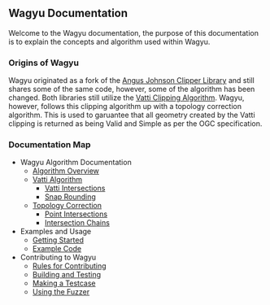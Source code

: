 ## Wagyu Documentation

Welcome to the Wagyu documentation, the purpose of this documentation is to explain the concepts
and algorithm used within Wagyu. 

### Origins of Wagyu

Wagyu originated as a fork of the [Angus Johnson Clipper Library](http://www.angusj.com/delphi/clipper.php) and still
shares some of the same code, however, some of the algorithm has been changed. Both libraries still utilize the [Vatti Clipping Algorithm](https://en.wikipedia.org/wiki/Vatti_clipping_algorithm). Wagyu, however, follows this clipping algorithm up with a topology correction algorithm. This is used to garuantee that all geometry created by the Vatti clipping is returned as being Valid and Simple as per the OGC specification. 

### Documentation Map

* Wagyu Algorithm Documentation
    * [Algorithm Overview](overview.md)
    * [Vatti Algorithm](vatti.md)
        * [Vatti Intersections](vatti_intersections.md)
        * [Snap Rounding](snap_rounding.md)
    * [Topology Correction](topology_correction.md)
        * [Point Intersections](point_intersections.md)
        * [Intersection Chains](intersections_chains.md)
* Examples and Usage
    * [Getting Started](getting_started.md)
    * [Example Code](example.md)
* Contributing to Wagyu
    * [Rules for Contributing](contributing.md)
    * [Building and Testing](building_and_testing.md)
    * [Making a Testcase](make_a_testcase.md)
    * [Using the Fuzzer](fuzzer.md)
